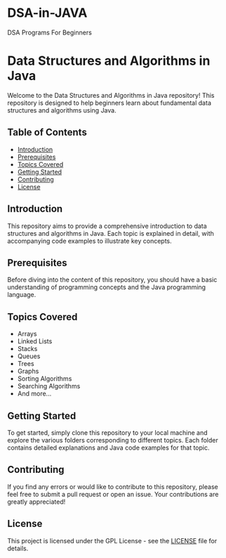 # DSA-in-JAVA
DSA Programs For Beginners
# Data Structures and Algorithms in Java

Welcome to the Data Structures and Algorithms in Java repository! This repository is designed to help beginners learn about fundamental data structures and algorithms using Java.

## Table of Contents

- [Introduction](#introduction)
- [Prerequisites](#prerequisites)
- [Topics Covered](#topics-covered)
- [Getting Started](#getting-started)
- [Contributing](#contributing)
- [License](#license)

## Introduction

This repository aims to provide a comprehensive introduction to data structures and algorithms in Java. Each topic is explained in detail, with accompanying code examples to illustrate key concepts.

## Prerequisites

Before diving into the content of this repository, you should have a basic understanding of programming concepts and the Java programming language.

## Topics Covered

- Arrays
- Linked Lists
- Stacks
- Queues
- Trees
- Graphs
- Sorting Algorithms
- Searching Algorithms
- And more...

## Getting Started

To get started, simply clone this repository to your local machine and explore the various folders corresponding to different topics. Each folder contains detailed explanations and Java code examples for that topic.

## Contributing

If you find any errors or would like to contribute to this repository, please feel free to submit a pull request or open an issue. Your contributions are greatly appreciated!

## License

This project is licensed under the GPL License - see the [LICENSE](LICENSE) file for details.
